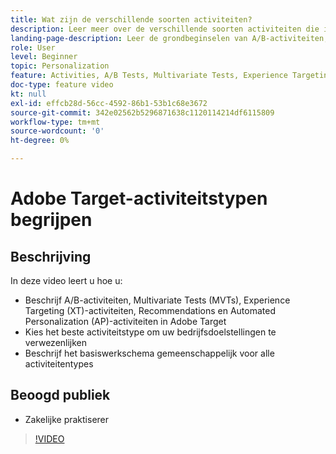 ```yaml
---
title: Wat zijn de verschillende soorten activiteiten?
description: Leer meer over de verschillende soorten activiteiten die in Adobe Target zijn opgenomen en hoe ze kunnen helpen uw doelen te bereiken. Bekijk deze video om de grondbeginselen van A/B-activiteiten, MVT's (Multivariate Tests), XT-activiteiten (Experience Targeting), Recommendations en Automated Personalization-activiteiten () te leren kennen.
landing-page-description: Leer de grondbeginselen van A/B-activiteiten, Multivariate Tests, Experience Targeting-activiteiten, Recommendations en Automated Personalization-activiteiten.
role: User
level: Beginner
topic: Personalization
feature: Activities, A/B Tests, Multivariate Tests, Experience Targeting, Recommendations, Automated Personalization, Visual Experience Composer (VEC)
doc-type: feature video
kt: null
exl-id: effcb28d-56cc-4592-86b1-53b1c68e3672
source-git-commit: 342e02562b5296871638c1120114214df6115809
workflow-type: tm+mt
source-wordcount: '0'
ht-degree: 0%

---
```


# Adobe Target-activiteitstypen begrijpen

## Beschrijving

In deze video leert u hoe u:

* Beschrijf A/B-activiteiten, Multivariate Tests (MVTs), Experience Targeting (XT)-activiteiten, Recommendations en Automated Personalization (AP)-activiteiten in Adobe Target
* Kies het beste activiteitstype om uw bedrijfsdoelstellingen te verwezenlijken
* Beschrijf het basiswerkschema gemeenschappelijk voor alle activiteitentypes

## Beoogd publiek

* Zakelijke praktiserer

>[!VIDEO](https://video.tv.adobe.com/v/17386/?quality=12)
